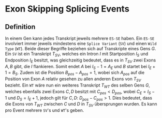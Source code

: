 # Exon Skipping Splicing Events

## Definition
In einem Gen kann jedes Transkript jeweils mehrere `ES-SE` haben.
Ein `ES-SE` involviert immer jeweils mindestens eine `Splice Variant` (`SV`) und einen
`Wild Type` (`WT`). Beide dieser Begriffe beziehen sich auf Transkripte eines Gens $G$.
Ein `SV` ist ein Transkript $T_{SV}$, welches ein Intron $I$ mit Startposition $I_{S}$ und Endposition
$I_{E}$ besitzt, was gleichzeitig bedeutet, dass es in $T_{SV}$ zwei Exons $A, B$ gibt, die $I$ flankieren. Somit endet $A$ bei $I_{S} - 1 = A_{E}$ und $B$ startet bei $I_{E} + 1 = B_{S}$.
Zudem ist die Position $B_{pos} - A_{pos} = 1$, wobei sich $A_{pos}$ auf die Position von Exon $A$ relativ gesehen
zu allen anderen Exons von $T_{SV}$ bezieht.
Ein `WT` wäre nun ein weiteres Transkript $T_{WT}$ des selben Gens $G$, welches ebenfalls
zwei Exons $C, D$ besitzt mit $C_{pos} < D_{pos}$, wobei $C_{E} = I_{S} - 1$ und $D_{S} = I_{E} + 1$,
jedoch gilt für $C, D$: $D_{pos} - C_{pos} > 1$.
Dies bedeutet, dass die Exons von $T_{WT}$ zwischen $C$ und $D$ in $T_{SV}$ übersprungen wurden.
Es kann pro Event mehrere `SV`'s und `WT`'s geben.
